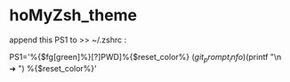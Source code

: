 # hoMyZsh_theme

append this PS1 to >> ~/.zshrc : 

PS1='%{$fg[green]%}[$?]%{$reset_color%} %{$fg[cyan]%}[$PWD]%{$reset_color%} $(git_prompt_info) %{$fg[red]%}[`uname -a | tr " " "\n" | grep "e*r*p" | tr "." "\n" | grep "e*r*p"`]%{$reset_color%} %{$fg[yellow]%}$(printf "\n  ➜ ") %{$reset_color%}'
